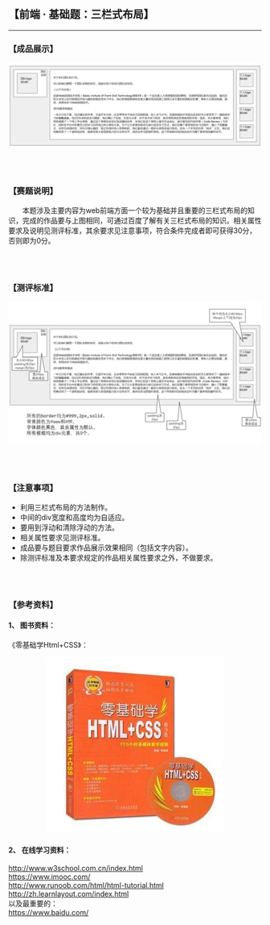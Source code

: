 ## 【前端 · 基础题：三栏式布局】 

---
  
### 【成品展示】  

![](https://github.com/CXCYGZF-UESTC/SME_2018/raw/master/%E5%89%8D%E7%AB%AF%20%C2%B7%20%E5%9F%BA%E7%A1%80%E9%A2%98/picture/%E5%9B%BE%E7%89%871.png)
  
<br />
<br />
  
### 【赛题说明】
&emsp;&emsp;本题涉及主要内容为web前端方面一个较为基础并且重要的三栏式布局的知识，完成的作品要与上图相同，可通过百度了解有关三栏式布局的知识。相关属性要求及说明见测评标准，其余要求见注意事项，符合条件完成者即可获得30分，否则即为0分。  

<br />
<br />
  
### 【测评标准】

![](https://github.com/CXCYGZF-UESTC/SME_2018/raw/master/%E5%89%8D%E7%AB%AF%20%C2%B7%20%E5%9F%BA%E7%A1%80%E9%A2%98/picture/%E5%9B%BE%E7%89%872.png) 

<br />
<br />
  
### 【注意事项】  
- 利用三栏式布局的方法制作。  
- 中间的div宽度和高度均为自适应。  
- 要用到浮动和清除浮动的方法。  
- 相关属性要求见测评标准。  
- 成品要与题目要求作品展示效果相同（包括文字内容）。  
- 除测评标准及本要求规定的作品相关属性要求之外，不做要求。  

<br />
<br />
  
### 【参考资料】
#### 1、	图书资料：  
《零基础学Html+CSS》： 
<p align="center">
  <img src="https://github.com/CXCYGZF-UESTC/SME_2018/raw/master/%E5%89%8D%E7%AB%AF%20%C2%B7%20%E5%9F%BA%E7%A1%80%E9%A2%98/picture/%E5%9B%BE%E7%89%873.jpg">
</p>  
  
#### 2、	在线学习资料：  
http://www.w3school.com.cn/index.html  
https://www.imooc.com/  
http://www.runoob.com/html/html-tutorial.html  
http://zh.learnlayout.com/index.html  
以及最重要的：  
https://www.baidu.com/  


